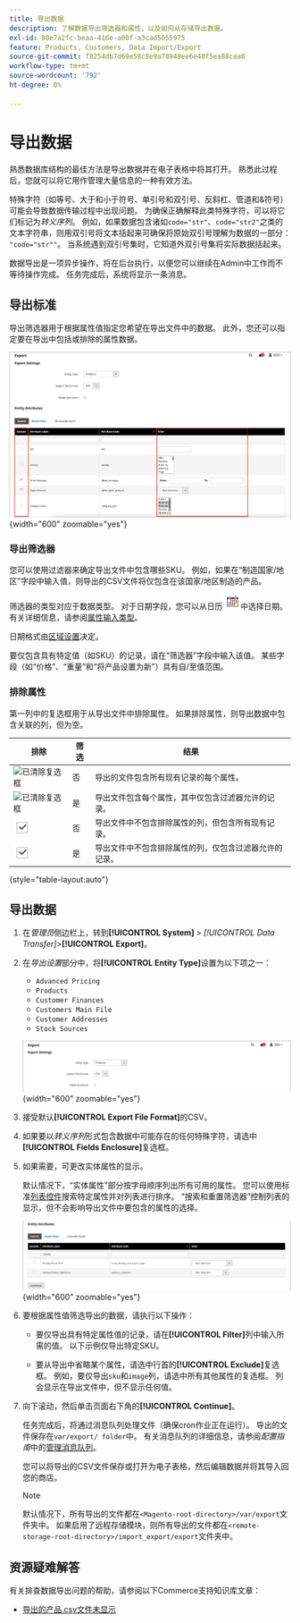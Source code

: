 ```yaml
---
title: 导出数据
description: 了解数据导出筛选器和属性，以及如何从存储导出数据。
exl-id: 80e7a2fc-beaa-416e-a00f-a3cad5055975
feature: Products, Customers, Data Import/Export
source-git-commit: f8254db7d69e58c8e9a78948ee6e40f5ea88cea0
workflow-type: tm+mt
source-wordcount: '792'
ht-degree: 0%

---
```


# 导出数据

熟悉数据库结构的最佳方法是导出数据并在电子表格中将其打开。 熟悉此过程后，您就可以将它用作管理大量信息的一种有效方法。

特殊字符（如等号、大于和小于符号、单引号和双引号、反斜杠、管道和&amp;符号）可能会导致数据传输过程中出现问题。 为确保正确解释此类特殊字符，可以将它们标记为&#x200B;_转义序列_。 例如，如果数据包含诸如`code="str"`、`code="str2"`之类的文本字符串，则用双引号将文本括起来可确保将原始双引号理解为数据的一部分： `"code="str""`。 当系统遇到双引号集时，它知道外双引号集将实际数据括起来。

数据导出是一项异步操作，将在后台执行，以便您可以继续在Admin中工作而不等待操作完成。 任务完成后，系统将显示一条消息。

## 导出标准

导出筛选器用于根据属性值指定您希望在导出文件中的数据。 此外，您还可以指定要在导出中包括或排除的属性数据。

![数据导出条件](./assets/data-export-entity-attributes-exclude.png){width="600" zoomable="yes"}

### 导出筛选器

您可以使用过滤器来确定导出文件中包含哪些SKU。 例如，如果在“制造国家/地区”字段中输入值，则导出的CSV文件将仅包含在该国家/地区制造的产品。

筛选器的类型对应于数据类型。 对于日期字段，您可以从日历![日历图标](../assets/icon-calendar.png)中选择日期。 有关详细信息，请参阅[属性输入类型](../catalog/attributes-input-types.md)。

日期格式由[区域设置](../getting-started/store-details.md#locale-options)决定。

要仅包含具有特定值（如SKU）的记录，请在“筛选器”字段中输入该值。 某些字段（如“价格”、“重量”和“将产品设置为新”）具有自/至值范围。

### 排除属性

第一列中的复选框用于从导出文件中排除属性。 如果排除属性，则导出数据中包含关联的列，但为空。

| 排除 | 筛选 | 结果 |
|--- |--- |--- |
| ![已清除复选框](../assets/checkbox-clear.png) | 否 | 导出的文件包含所有现有记录的每个属性。 |
| ![已清除复选框](../assets/checkbox-clear.png) | 是 | 导出文件包含每个属性，其中仅包含过滤器允许的记录。 |
| ![已选中复选框](../assets/checkbox-selected.png) | 否 | 导出文件中不包含排除属性的列，但包含所有现有记录。 |
| ![已选中复选框](../assets/checkbox-selected.png) | 是 | 导出文件中不包含排除属性的列，仅包含过滤器允许的记录。 |

{style="table-layout:auto"}

## 导出数据

1. 在&#x200B;_管理员_&#x200B;侧边栏上，转到&#x200B;**[!UICONTROL System]** > _[!UICONTROL Data Transfer]_>**[!UICONTROL Export]**。

1. 在&#x200B;_导出设置_&#x200B;部分中，将&#x200B;**[!UICONTROL Entity Type]**&#x200B;设置为以下项之一：

   - `Advanced Pricing`
   - `Products`
   - `Customer Finances`
   - `Customers Main File`
   - `Customer Addresses`
   - `Stock Sources`

   ![数据导出设置](./assets/data-export-settings.png){width="600" zoomable="yes"}

1. 接受默认&#x200B;**[!UICONTROL Export File Format]**&#x200B;的CSV。

1. 如果要以&#x200B;_转义序列_&#x200B;形式包含数据中可能存在的任何特殊字符，请选中&#x200B;**[!UICONTROL Fields Enclosure]**&#x200B;复选框。

1. 如果需要，可更改实体属性的显示。

   默认情况下，“实体属性”部分按字母顺序列出所有可用的属性。 您可以使用标准[列表控件](../getting-started/admin-grid-controls.md)搜索特定属性并对列表进行排序。 “搜索和重置筛选器”控制列表的显示，但不会影响导出文件中要包含的属性的选择。

   ![数据导出已筛选的实体属性](./assets/data-export-filter-entity-attributes.png){width="600" zoomable="yes"}

1. 要根据属性值筛选导出的数据，请执行以下操作：

   - 要仅导出具有特定属性值的记录，请在&#x200B;**[!UICONTROL Filter]**&#x200B;列中输入所需的值。 以下示例仅导出特定SKU。

   - 要从导出中省略某个属性，请选中行首的&#x200B;**[!UICONTROL Exclude]**&#x200B;复选框。 例如，要仅导出`sku`和`image`列，请选中所有其他属性的复选框。 列会显示在导出文件中，但不显示任何值。

1. 向下滚动，然后单击页面右下角的&#x200B;**[!UICONTROL Continue]**。

   任务完成后，将通过消息队列处理文件（确保cron作业正在运行）。 导出的文件保存在`var/export/ folder`中。 有关消息队列的详细信息，请参阅&#x200B;_配置指南_&#x200B;中的[管理消息队列](https://experienceleague.adobe.com/docs/commerce-operations/configuration-guide/message-queues/manage-message-queues.html?lang=zh-Hans)。

   您可以将导出的CSV文件保存或打开为电子表格，然后编辑数据并将其导入回您的商店。

   >[!NOTE]
   >
   >默认情况下，所有导出的文件都在`<Magento-root-directory>/var/export`文件夹中。 如果启用了远程存储模块，则所有导出的文件都在`<remote-storage-root-directory>/import_export/export`文件夹中。

## 资源疑难解答

有关排查数据导出问题的帮助，请参阅以下Commerce支持知识库文章：

- [导出的产品.csv文件未显示](https://experienceleague.adobe.com/docs/commerce-knowledge-base/kb/troubleshooting/miscellaneous/exported-products-.csv-file-does-not-appear.html?lang=zh-Hans)
